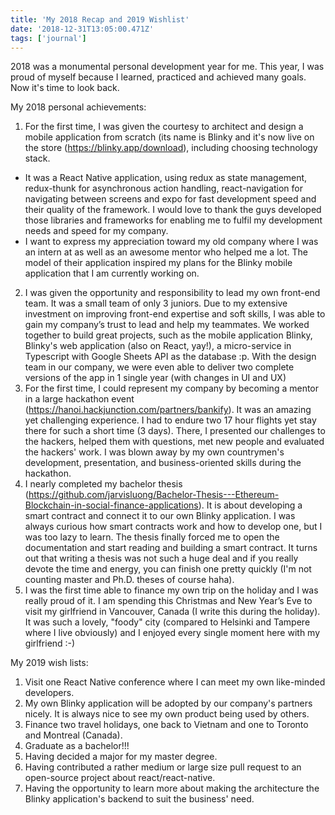 ```yaml
---
title: 'My 2018 Recap and 2019 Wishlist'
date: '2018-12-31T13:05:00.471Z'
tags: ['journal']
---
```


2018 was a monumental personal development year for me. This year, I was proud of myself because I learned, practiced and achieved many goals. Now it's time to look back.

My 2018 personal achievements:

1. For the first time, I was given the courtesy to architect and design a mobile application from scratch (its name is Blinky and it's now live on the store (https://blinky.app/download), including choosing technology stack.

- It was a React Native application, using redux as state management, redux-thunk for asynchronous action handling, react-navigation for navigating between screens and expo for fast development speed and their quality of the framework. I would love to thank the guys developed those libraries and frameworks for enabling me to fulfil my development needs and speed for my company.
- I want to express my appreciation toward my old company where I was an intern at as well as an awesome mentor who helped me a lot. The model of their application inspired my plans for the Blinky mobile application that I am currently working on.

2. I was given the opportunity and responsibility to lead my own front-end team. It was a small team of only 3 juniors. Due to my extensive investment on improving front-end expertise and soft skills, I was able to gain my company’s trust to lead and help my teammates. We worked together to build great projects, such as the mobile application Blinky, Blinky's web application (also on React, yay!), a micro-service in Typescript with Google Sheets API as the database :p. With the design team in our company, we were even able to deliver two complete versions of the app in 1 single year (with changes in UI and UX)
3. For the first time, I could represent my company by becoming a mentor in a large hackathon event (https://hanoi.hackjunction.com/partners/bankify). It was an amazing yet challenging experience. I had to endure two 17 hour flights yet stay there for such a short time (3 days). There, I presented our challenges to the hackers, helped them with questions, met new people and evaluated the hackers' work. I was blown away by my own countrymen's development, presentation, and business-oriented skills during the hackathon.
4. I nearly completed my bachelor thesis (https://github.com/jarvisluong/Bachelor-Thesis---Ethereum-Blockchain-in-social-finance-applications). It is about developing a smart contract and connect it to our own Blinky application. I was always curious how smart contracts work and how to develop one, but I was too lazy to learn. The thesis finally forced me to open the documentation and start reading and building a smart contract. It turns out that writing a thesis was not such a huge deal and if you really devote the time and energy, you can finish one pretty quickly (I'm not counting master and Ph.D. theses of course haha).
5. I was the first time able to finance my own trip on the holiday and I was really proud of it. I am spending this Christmas and New Year’s Eve to visit my girlfriend in Vancouver, Canada (I write this during the holiday). It was such a lovely, "foody" city (compared to Helsinki and Tampere where I live obviously) and I enjoyed every single moment here with my girlfriend :-)

My 2019 wish lists:

1. Visit one React Native conference where I can meet my own like-minded developers.
2. My own Blinky application will be adopted by our company's partners nicely. It is always nice to see my own product being used by others.
3. Finance two travel holidays, one back to Vietnam and one to Toronto and Montreal (Canada).
4. Graduate as a bachelor!!!
5. Having decided a major for my master degree.
6. Having contributed a rather medium or large size pull request to an open-source project about react/react-native.
7. Having the opportunity to learn more about making the architecture the Blinky application's backend to suit the business' need.
